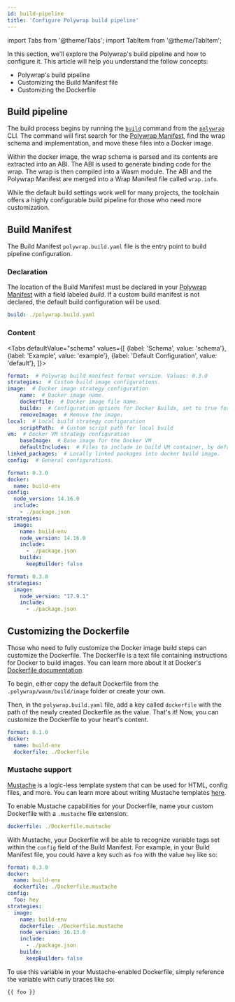 ```yaml
---
id: build-pipeline
title: 'Configure Polywrap build pipeline'
---
```


import Tabs from '@theme/Tabs';
import TabItem from '@theme/TabItem';

In this section, we'll explore the Polywrap's build pipeline and how to configure it. 
This article will help you understand the follow concepts:

- Polywrap's build pipeline
- Customizing the Build Manifest file
- Customizing the Dockerfile

## Build pipeline

The build process begins by running the [`build`](https://github.com/polywrap/cli/tree/origin-dev/packages/cli#build--b) command from the [`polywrap`](https://github.com/polywrap/cli/tree/origin-dev/packages/cli) CLI. 
The command will first search for the [Polywrap Manifest](../create-wraps/polywrap-manifest), find the wrap schema and implementation, and move these files into a Docker image. 

Within the docker image, the wrap schema is parsed and its contents are extracted into an ABI.
The ABI is used to generate binding code for the wrap.
The wrap is then compiled into a Wasm module.
The ABI and the Polywrap Manifest are merged into a Wrap Manifest file called `wrap.info`.

While the default build settings work well for many projects, the toolchain offers a highly configurable build pipeline for those who need more customization.

## Build Manifest

The Build Manifest `polywrap.build.yaml` file is the entry point to build pipeline configuration.

### Declaration

The location of the Build Manifest must be declared in your [Polywrap Manifest](../create-wraps/polywrap-manifest) with a field labeled *build*.
If a custom build manifest is not declared, the default build configuration will be used.

```yml
build: ./polywrap.build.yaml
```

### Content

<Tabs
defaultValue="schema"
values={[
{label: 'Schema', value: 'schema'},
{label: 'Example', value: 'example'},
{label: 'Default Configuration', value: 'default'},
]}>
<TabItem value="schema">

```yml
format:  # Polywrap build manifest format version. Values: 0.3.0
strategies:  # Custom build image configurations.
image:  # Docker image strategy configuration
    name:  # Docker image name.
    dockerfile:  # Docker image file name.
    buildx:  # Configuration options for Docker Buildx, set to true for default value.
    removeImage:  # Remove the image.
local:  # Local build strategy configuration
    scriptPath:  # Custom script path for local build
vm:  # Docker VM strategy configuration
    baseImage:  # Base image for the Docker VM
    defaultIncludes:  # Files to include in build VM container, by default
linked_packages:  # Locally linked packages into docker build image.
config:  # General configurations.
```

</TabItem>
<TabItem value="example">

```yml
format: 0.3.0
docker:
  name: build-env
config:
  node_version: 14.16.0
  include:
    - ./package.json
strategies:
  image:
    name: build-env
    node_version: 14.16.0
    include:
      - ./package.json
    buildx:
      keepBuilder: false
```

</TabItem>
<TabItem value="default">

```yml
format: 0.3.0
strategies:
  image:
    node_version: "17.9.1"
    include:
      - ./package.json
```

</TabItem>
</Tabs>

## Customizing the Dockerfile

Those who need to fully customize the Docker image build steps can customize the Dockerfile. 
The Dockerfile is a text file containing instructions for Docker to build images. 
You can learn more about it at Docker's [Dockerfile documentation](https://docs.docker.com/engine/reference/builder/).

To begin, either copy the default Dockerfile from the `.polywrap/wasm/build/image` folder or create your own.

Then, in the `polywrap.build.yaml` file, add a key called `dockerfile` with the path of the newly created Dockerfile as the value. 
That's it! Now, you can customize the Dockerfile to your heart's content.

```yml
format: 0.1.0
docker:
  name: build-env
  dockerfile: ./Dockerfile
```

### Mustache support

[Mustache](https://mustache.github.io/) is a logic-less template system that can be used for HTML, config files, and more.
You can learn more about writing Mustache templates [here](https://mustache.github.io/mustache.5.html).

To enable Mustache capabilities for your Dockerfile, name your custom Dockerfile with a `.mustache` file extension:

```yaml
dockerfile: ./Dockerfile.mustache
```

With Mustache, your Dockerfile will be able to recognize variable tags set within the `config` field of the Build Manifest. 
For example, in your Build Manifest file, you could have a key such as `foo` with the value `hey` like so:

```yml
format: 0.3.0
docker:
  name: build-env
  dockerfile: ./Dockerfile.mustache
config:
  foo: hey
strategies:
  image:
    name: build-env
    dockerfile: ./Dockerfile.mustache
    node_version: 16.13.0
    include:
      - ./package.json
    buildx:
      keepBuilder: false
```

To use this variable in your Mustache-enabled Dockerfile, simply reference the variable with curly braces like so:

```dockerfile
{{ foo }}
```
